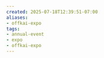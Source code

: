 ```yaml
---
created: 2025-07-18T12:39:51-07:00
aliases:
- offkai-expo
tags:
- annual-event
- expo
- offkai-expo
---
```

